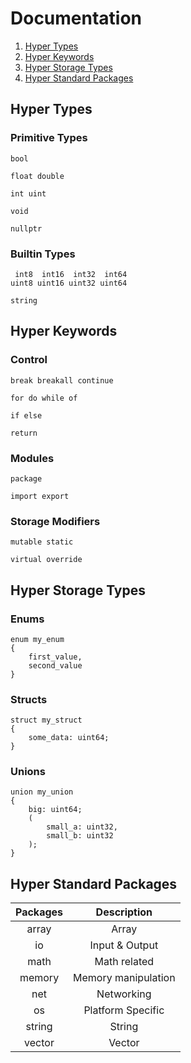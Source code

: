 # Documentation

1. [Hyper Types](#hyper-types)
2. [Hyper Keywords](#hyper-keywords)
3. [Hyper Storage Types](#hyper-storage-types)
4. [Hyper Standard Packages](#hyper-standard-packages)

## Hyper Types

### Primitive Types

```hyper
bool

float double

int uint

void

nullptr
```

### Builtin Types

```hyper
 int8  int16  int32  int64
uint8 uint16 uint32 uint64

string
```

## Hyper Keywords

### Control

```hyper
break breakall continue

for do while of

if else

return
```

### Modules

```hyper
package

import export
```

### Storage Modifiers

```hyper
mutable static

virtual override
```

## Hyper Storage Types

### Enums

```hyper
enum my_enum
{
	first_value,
	second_value
}
```

### Structs

```hyper
struct my_struct
{
	some_data: uint64;
}
```

### Unions

```hyper
union my_union
{
	big: uint64;
	(
		small_a: uint32,
		small_b: uint32
	);
}
```

## Hyper Standard Packages

| Packages |     Description     |
|:--------:|:-------------------:|
| array    | Array               |
| io       | Input & Output      |
| math     | Math related        |
| memory   | Memory manipulation |
| net      | Networking          |
| os       | Platform Specific   |
| string   | String              |
| vector   | Vector              |
